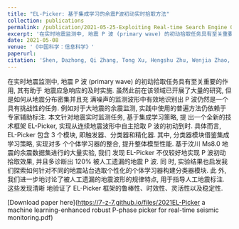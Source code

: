 ```yaml
---
title: "EL-Picker: 基于集成学习的余震P波初动实时拾取方法"
collection: publications
permalink: /publication/2021-05-25-Exploiting Real-time Search Engine Queries for Earthquake Detection A Summary of Results
excerpt: '在实时地震监测中, 地震 P 波 (primary wave) 的初动拾取任务具有至关重要的作用, 其有助于 地震应急响应的及时实施. 虽然此前在该领域已开展了大量的研究, 但是如何从地震分布密集并且充 满噪声的监测波形中有效地识别出 P 波仍然是一个具有挑战性的任务. 例如对于大地震的余震监测, 实践中使用的普遍方法仍依赖于专家辅助标注. 本文针对地震实时监测任务, 基于集成学习策略, 提 出一个全新的技术框架 EL-Picker, 实现从连续地震波形中自主拾取 P 波的初动到时. 具体而言, EL-Picker 包含 3 个模块, 即触发器、分类器和精化器. 其中, 分类器模块借鉴集成学习策略, 实现对多 个个体学习器的整合, 提升整体模型性能. 基于汶川 Ms8.0 地震的余震数据集进行的大量实验, 我们 发现 EL-Picker 不仅较好地实现 P 波初动拾取效果, 并且多诊断出 120% 被人工遗漏的地震 P 波. 同 时, 实验结果也启发我们探索如何针对不同的地震站台选取个性化的个体学习器构建分类器模块. 此 外, 我们进一步地讨论了被人工遗漏的地震波形的规律特点, 用于指导人工地震标注. 这些发现清晰 地验证了 EL-Picker 框架的鲁棒性、时效性、灵活性以及稳定性.'
date: 2021-05-08
venue: '《中国科学：信息科学》'
paperurl: 
citation: 'Shen, Dazhong, Qi Zhang, Tong Xu, Hengshu Zhu, Wenjia Zhao, Zikai Yin, Peilun Zhou, Lihua Fang, Enhong Chen, and Hui Xiong. "EL-Picker: 基于集成学习的余震 P 波初动实时拾取方法." Scientia Sinica Informationis 51, no. 6 (2021): 912-926.'
---
```

在实时地震监测中, 地震 P 波 (primary wave) 的初动拾取任务具有至关重要的作用, 其有助于 地震应急响应的及时实施. 虽然此前在该领域已开展了大量的研究, 但是如何从地震分布密集并且充 满噪声的监测波形中有效地识别出 P 波仍然是一个具有挑战性的任务. 例如对于大地震的余震监测, 实践中使用的普遍方法仍依赖于专家辅助标注. 本文针对地震实时监测任务, 基于集成学习策略, 提 出一个全新的技术框架 EL-Picker, 实现从连续地震波形中自主拾取 P 波的初动到时. 具体而言, EL-Picker 包含 3 个模块, 即触发器、分类器和精化器. 其中, 分类器模块借鉴集成学习策略, 实现对多 个个体学习器的整合, 提升整体模型性能. 基于汶川 Ms8.0 地震的余震数据集进行的大量实验, 我们 发现 EL-Picker 不仅较好地实现 P 波初动拾取效果, 并且多诊断出 120% 被人工遗漏的地震 P 波. 同 时, 实验结果也启发我们探索如何针对不同的地震站台选取个性化的个体学习器构建分类器模块. 此 外, 我们进一步地讨论了被人工遗漏的地震波形的规律特点, 用于指导人工地震标注. 这些发现清晰 地验证了 EL-Picker 框架的鲁棒性、时效性、灵活性以及稳定性.

[Download paper here](https://7-z-7.github.io/files/2021EL-Picker a machine learning-enhanced robust P-phase picker for real-time seismic monitoring.pdf)